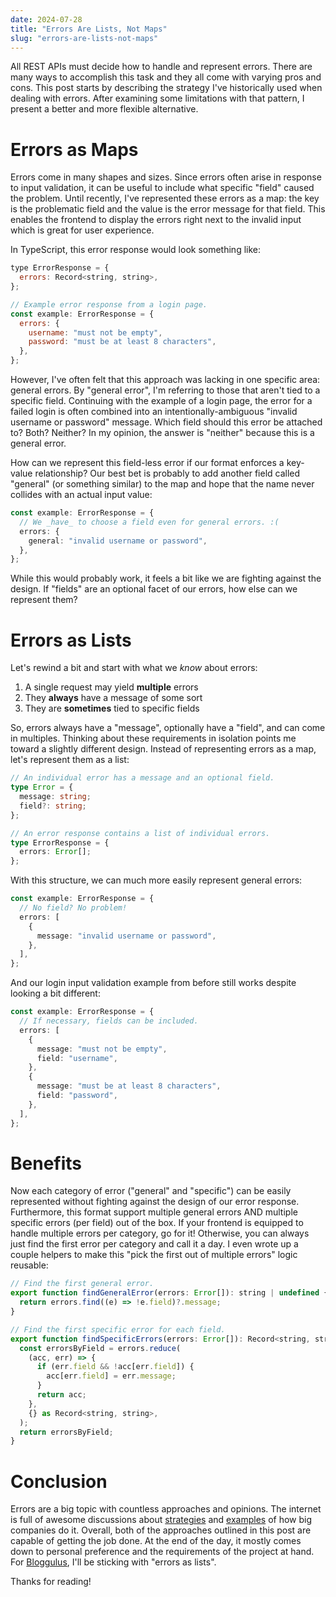 ```yaml
---
date: 2024-07-28
title: "Errors Are Lists, Not Maps"
slug: "errors-are-lists-not-maps"
---
```


All REST APIs must decide how to handle and represent errors.
There are many ways to accomplish this task and they all come with varying pros and cons.
This post starts by describing the strategy I've historically used when dealing with errors.
After examining some limitations with that pattern, I present a better and more flexible alternative.

# Errors as Maps

Errors come in many shapes and sizes.
Since errors often arise in response to input validation, it can be useful to include what specific "field" caused the problem.
Until recently, I've represented these errors as a map: the key is the problematic field and the value is the error message for that field.
This enables the frontend to display the errors right next to the invalid input which is great for user experience.

In TypeScript, this error response would look something like:

```js
type ErrorResponse = {
  errors: Record<string, string>,
};

// Example error response from a login page.
const example: ErrorResponse = {
  errors: {
    username: "must not be empty",
    password: "must be at least 8 characters",
  },
};
```

However, I've often felt that this approach was lacking in one specific area: general errors.
By "general error", I'm referring to those that aren't tied to a specific field.
Continuing with the example of a login page, the error for a failed login is often combined into an intentionally-ambiguous "invalid username or password" message.
Which field should this error be attached to? Both? Neither?
In my opinion, the answer is "neither" because this is a general error.

How can we represent this field-less error if our format enforces a key-value relationship?
Our best bet is probably to add another field called "general" (or something similar) to the map and hope that the name never collides with an actual input value:

```ts
const example: ErrorResponse = {
  // We _have_ to choose a field even for general errors. :(
  errors: {
    general: "invalid username or password",
  },
};
```

While this would probably work, it feels a bit like we are fighting against the design.
If "fields" are an optional facet of our errors, how else can we represent them?

# Errors as Lists

Let's rewind a bit and start with what we _know_ about errors:

1. A single request may yield **multiple** errors
2. They **always** have a message of some sort
3. They are **sometimes** tied to specific fields

So, errors always have a "message", optionally have a "field", and can come in multiples.
Thinking about these requirements in isolation points me toward a slightly different design.
Instead of representing errors as a map, let's represent them as a list:

```ts
// An individual error has a message and an optional field.
type Error = {
  message: string;
  field?: string;
};

// An error response contains a list of individual errors.
type ErrorResponse = {
  errors: Error[];
};
```

With this structure, we can much more easily represent general errors:

```ts
const example: ErrorResponse = {
  // No field? No problem!
  errors: [
    {
      message: "invalid username or password",
    },
  ],
};
```

And our login input validation example from before still works despite looking a bit different:

```ts
const example: ErrorResponse = {
  // If necessary, fields can be included.
  errors: [
    {
      message: "must not be empty",
      field: "username",
    },
    {
      message: "must be at least 8 characters",
      field: "password",
    },
  ],
};
```

# Benefits

Now each category of error ("general" and "specific") can be easily represented without fighting against the design of our error response.
Furthermore, this format support multiple general errors AND multiple specific errors (per field) out of the box.
If your frontend is equipped to handle multiple errors per category, go for it!
Otherwise, you can always just find the first error per category and call it a day.
I even wrote up a couple helpers to make this "pick the first out of multiple errors" logic reusable:

```js
// Find the first general error.
export function findGeneralError(errors: Error[]): string | undefined {
  return errors.find((e) => !e.field)?.message;
}

// Find the first specific error for each field.
export function findSpecificErrors(errors: Error[]): Record<string, string> {
  const errorsByField = errors.reduce(
    (acc, err) => {
      if (err.field && !acc[err.field]) {
        acc[err.field] = err.message;
      }
      return acc;
    },
    {} as Record<string, string>,
  );
  return errorsByField;
}
```

# Conclusion

Errors are a big topic with countless approaches and opinions.
The internet is full of awesome discussions about [strategies](https://stackoverflow.com/questions/39759906/validation-responses-in-rest-api) and [examples](https://www.baeldung.com/rest-api-error-handling-best-practices) of how big companies do it.
Overall, both of the approaches outlined in this post are capable of getting the job done.
At the end of the day, it mostly comes down to personal preference and the requirements of the project at hand.
For [Bloggulus](https://github.com/theandrew168/bloggulus), I'll be sticking with "errors as lists".

Thanks for reading!
